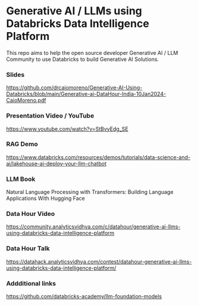 # Generative AI / LLMs using Databricks Data Intelligence Platform

This repo aims to help the open source developer Generative AI / LLM Community to use Databricks to build Generative AI Solutions. 

### Slides
https://github.com/drcaiomoreno/Generative-AI-Using-Databricks/blob/main/Generative-ai-DataHour-India-10Jan2024-CaioMoreno.pdf

### Presentation Video / YouTube 
https://www.youtube.com/watch?v=StBvyEdg_SE

### RAG Demo
https://www.databricks.com/resources/demos/tutorials/data-science-and-ai/lakehouse-ai-deploy-your-llm-chatbot

### LLM Book
Natural Language Processing with Transformers: Building Language Applications With Hugging Face

### Data Hour Video
https://community.analyticsvidhya.com/c/datahour/generative-ai-llms-using-databricks-data-intelligence-platform

### Data Hour Talk
https://datahack.analyticsvidhya.com/contest/datahour-generative-ai-llms-using-databricks-data-intelligence-platform/

### Addditional links
https://github.com/databricks-academy/llm-foundation-models
